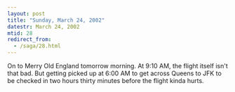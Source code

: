 ```yaml
---
layout: post
title: "Sunday, March 24, 2002"
datestr: March 24, 2002
mtid: 28
redirect_from:
  - /saga/28.html
---
```


On to Merry Old England tomorrow morning. At 9:10 AM, the flight itself isn't
that bad. But getting picked up at 6:00 AM to get across Queens to JFK to be
checked in two hours thirty minutes before the flight kinda hurts.

